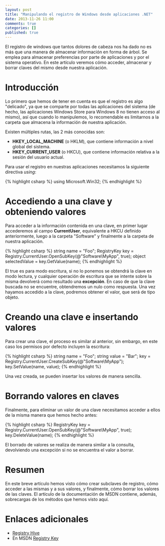```yaml
---
layout: post
title: "Manipulando el registro de Windows desde aplicaciones .NET"
date: 2013-11-26 11:00
comments: true
categories: []
published: true
---
```


El registro de windows que tantos dolores de cabeza nos ha dado no es más que una manera de almacenar información en forma de árbol. Se emplea para almacenar preferencias por parte de aplicaciones y por el sistema operativo. En este artículo veremos cómo acceder, almacenar y borrar claves del mismo desde nuestra aplicación.

# Introducción

Lo primero que hemos de tener en cuenta es que el registro es algo "delicado", ya que se comparte por todas las aplicaciones del sistema (de hecho, las aplicaciones Windows Store para Windows 8 no tienen acceso al mismo), así que cuando lo manipulemos, lo recomendable es limitarnos a la carpeta que almacena la información de nuestra aplicación.

Existen múltiples rutas, las 2 más conocidas son:

* **HKEY\_LOCAL\_MACHINE** (o HKLM), que contiene información a nivel global del sistema.
* **HKEY\_CURRENT\_USER** (o HKCU), que contiene información relativa a la sesión del usuario actual.

Para usar el registro en nuestras aplicaciones necesitamos la siguiente directiva _using_:

{% highlight csharp %}
using Microsoft.Win32;
{% endhighlight %}

# Accediendo a una clave y obteniendo valores

Para acceder a la información contenida en una clave, en primer lugar accederemos al campo **CurrentUser**, equivalente a HKCU definido anteriormente, luego a la carpeta "Software" y finalmente a la carpeta de nuestra aplicación.

{% highlight csharp %}
string name = "Foo";
RegistryKey key = Registry.CurrentUser.OpenSubKey(@"Software\MyApp\", true);
object selectedValue = key.GetValue(name);
{% endhighlight %}

El true es para modo escritura, si no lo ponemos se obtendrá la clave en modo lectura, y cualquier operación de escritura que se intente sobre la misma devolverá como resultado una **excepción**. En caso de que la clave buscada no se encuentre, obtendremos un nulo como respuesta. Una vez hayamos accedido a la clave, podremos obtener el valor, que será de tipo objeto.

# Creando una clave e insertando valores

Para crear una clave, el proceso es similar al anterior, sin embargo, en este caso los permisos por defecto incluyen la escritura:

{% highlight csharp %}
string name = "Foo";
string value = "Bar";
key = Registry.CurrentUser.CreateSubKey(@"Software\MyApp\");
key.SetValue(name, value);
{% endhighlight %}

Una vez creada, se pueden insertar los valores de manera sencilla.

# Borrando valores en claves

Finalmente, para eliminar un valor de una clave necesitamos acceder a ellos de la misma manera que hemos hecho antes:

{% highlight csharp %}
RegistryKey key = Registry.CurrentUser.OpenSubKey(@"Software\MyApp\", true);
key.DeleteValue(name);
{% endhighlight %}

El borrado de valores se realiza de manera similar a la consulta, devolviendo una excepción si no se encuentra el valor a borrar.

# Resumen

En este breve artículo hemos visto cómo crear subclaves de registro, cómo acceder a las mismas y a sus valores, y finalmente, cómo borrar los valores de las claves. El artículo de la documentación de MSDN contiene, además, sobrecargas de los métodos que hemos visto aquí.

# Enlaces adicionales

* [Registry Hive](http://pcsupport.about.com/od/termsr/g/registryhive.htm)
* En MSDN [Registry Key](http://msdn.microsoft.com/en-us/library/microsoft.win32.registrykey.aspx)

